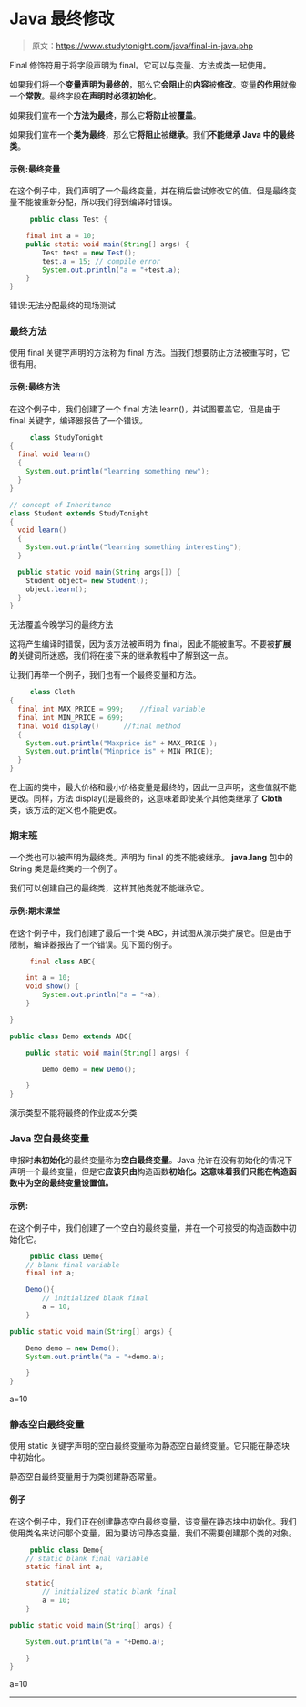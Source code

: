 # Java 最终修改

> 原文：<https://www.studytonight.com/java/final-in-java.php>

Final 修饰符用于将字段声明为 final。它可以与变量、方法或类一起使用。

如果我们将一个**变量声明为最终的**，那么它**会阻止**的**内容**被**修改**。变量**的作用**就像一个**常数**。最终字段**在声明时必须初始化**。

如果我们宣布一个**方法为最终**，那么它**将防止**被**覆盖**。

如果我们宣布一个**类为最终**，那么它**将阻止**被**继承**。我们**不能继承 Java 中的最终类**。

#### 示例:最终变量

在这个例子中，我们声明了一个最终变量，并在稍后尝试修改它的值。但是最终变量不能被重新分配，所以我们得到编译时错误。

```java
	 public class Test {

	final int a = 10;
	public static void main(String[] args) {
		Test test = new Test();
		test.a = 15; // compile error
		System.out.println("a = "+test.a);
	}
} 

```

错误:无法分配最终的现场测试

### 最终方法

使用 final 关键字声明的方法称为 final 方法。当我们想要防止方法被重写时，它很有用。

#### 示例:最终方法

在这个例子中，我们创建了一个 final 方法 learn()，并试图覆盖它，但是由于 final 关键字，编译器报告了一个错误。

```java
	 class StudyTonight
{
  final void learn()
  {
    System.out.println("learning something new");
  }
}

// concept of Inheritance
class Student extends StudyTonight
{
  void learn()
  {
    System.out.println("learning something interesting");
  }

  public static void main(String args[]) {
    Student object= new Student();
    object.learn();
  }
} 

```

无法覆盖今晚学习的最终方法

这将产生编译时错误，因为该方法被声明为 final，因此不能被重写。不要被**扩展的**关键词所迷惑，我们将在接下来的继承教程中了解到这一点。

让我们再举一个例子，我们也有一个最终变量和方法。

```java
	 class Cloth
{
  final int MAX_PRICE = 999;    //final variable
  final int MIN_PRICE = 699;
  final void display()      //final method
  {
    System.out.println("Maxprice is" + MAX_PRICE );
    System.out.println("Minprice is" + MIN_PRICE);
  }
} 

```

在上面的类中，最大价格和最小价格变量是最终的，因此一旦声明，这些值就不能更改。同样，方法 display()是最终的，这意味着即使某个其他类继承了 **Cloth** 类，该方法的定义也不能更改。

### 期末班

一个类也可以被声明为最终类。声明为 final 的类不能被继承。 **java.lang** 包中的 String 类是最终类的一个例子。

我们可以创建自己的最终类，这样其他类就不能继承它。

#### 示例:期末课堂

在这个例子中，我们创建了最后一个类 ABC，并试图从演示类扩展它。但是由于限制，编译器报告了一个错误。见下面的例子。

```java
	 final class ABC{

	int a = 10;
	void show() {
		System.out.println("a = "+a);
	}

}

public class Demo extends ABC{

	public static void main(String[] args) {

		Demo demo = new Demo();

	}
} 

```

演示类型不能将最终的作业成本分类

### Java 空白最终变量

申报时**未初始化**的最终变量称为**空白最终变量**。Java 允许在没有初始化的情况下声明一个最终变量，但是它**应该只由**构造函数**初始化。这意味着我们只能在构造函数中为空的最终变量设置值。**

#### 示例:

在这个例子中，我们创建了一个空白的最终变量，并在一个可接受的构造函数中初始化它。

```java
	 public class Demo{
	// blank final variable
	final int a;

	Demo(){
		// initialized blank final
		a = 10;
	}

public static void main(String[] args) {

	Demo demo = new Demo();
	System.out.println("a = "+demo.a);

	}
} 

```

a=10

### 静态空白最终变量

使用 static 关键字声明的空白最终变量称为静态空白最终变量。它只能在静态块中初始化。

静态空白最终变量用于为类创建静态常量。

#### 例子

在这个例子中，我们正在创建静态空白最终变量，该变量在静态块中初始化。我们使用类名来访问那个变量，因为要访问静态变量，我们不需要创建那个类的对象。

```java
	 public class Demo{
	// static blank final variable
	static final int a;

	static{
		// initialized static blank final
		a = 10;
	}

public static void main(String[] args) {

	System.out.println("a = "+Demo.a);

	}
} 

```

a=10

* * *